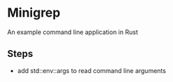 # Minigrep

An example command line application in Rust

## Steps

- add std::env::args to read command line arguments
